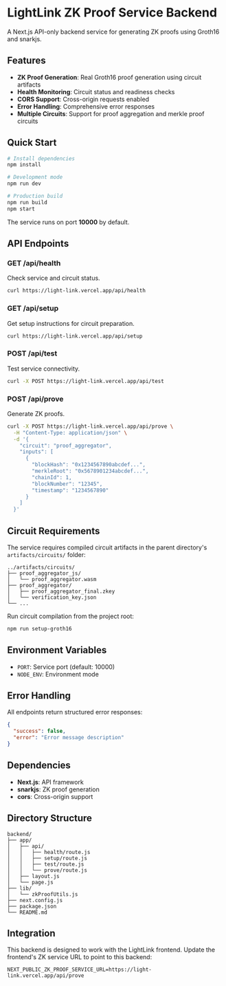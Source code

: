 # LightLink ZK Proof Service Backend

A Next.js API-only backend service for generating ZK proofs using Groth16 and snarkjs.

## Features

- **ZK Proof Generation**: Real Groth16 proof generation using circuit artifacts
- **Health Monitoring**: Circuit status and readiness checks
- **CORS Support**: Cross-origin requests enabled
- **Error Handling**: Comprehensive error responses
- **Multiple Circuits**: Support for proof aggregation and merkle proof circuits

## Quick Start

```bash
# Install dependencies
npm install

# Development mode
npm run dev

# Production build
npm run build
npm start
```

The service runs on port **10000** by default.

## API Endpoints

### GET /api/health
Check service and circuit status.

```bash
curl https://light-link.vercel.app/api/health
```

### GET /api/setup
Get setup instructions for circuit preparation.

```bash
curl https://light-link.vercel.app/api/setup
```

### POST /api/test
Test service connectivity.

```bash
curl -X POST https://light-link.vercel.app/api/test
```

### POST /api/prove
Generate ZK proofs.

```bash
curl -X POST https://light-link.vercel.app/api/prove \
  -H "Content-Type: application/json" \
  -d '{
    "circuit": "proof_aggregator",
    "inputs": [
      {
        "blockHash": "0x1234567890abcdef...",
        "merkleRoot": "0x5678901234abcdef...",
        "chainId": 1,
        "blockNumber": "12345",
        "timestamp": "1234567890"
      }
    ]
  }'
```

## Circuit Requirements

The service requires compiled circuit artifacts in the parent directory's `artifacts/circuits/` folder:

```
../artifacts/circuits/
├── proof_aggregator_js/
│   └── proof_aggregator.wasm
├── proof_aggregator/
│   ├── proof_aggregator_final.zkey
│   └── verification_key.json
└── ...
```

Run circuit compilation from the project root:
```bash
npm run setup-groth16
```

## Environment Variables

- `PORT`: Service port (default: 10000)
- `NODE_ENV`: Environment mode

## Error Handling

All endpoints return structured error responses:

```json
{
  "success": false,
  "error": "Error message description"
}
```

## Dependencies

- **Next.js**: API framework
- **snarkjs**: ZK proof generation
- **cors**: Cross-origin support

## Directory Structure

```
backend/
├── app/
│   ├── api/
│   │   ├── health/route.js
│   │   ├── setup/route.js
│   │   ├── test/route.js
│   │   └── prove/route.js
│   ├── layout.js
│   └── page.js
├── lib/
│   └── zkProofUtils.js
├── next.config.js
├── package.json
└── README.md
```

## Integration

This backend is designed to work with the LightLink frontend. Update the frontend's ZK service URL to point to this backend:

```env
NEXT_PUBLIC_ZK_PROOF_SERVICE_URL=https://light-link.vercel.app/api/prove
``` 